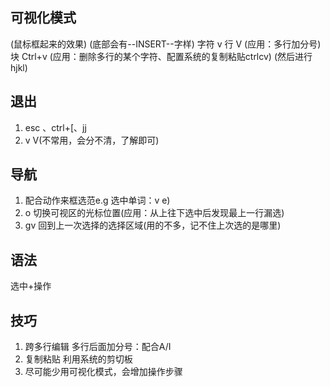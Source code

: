 ## 可视化模式
(鼠标框起来的效果)
(底部会有--INSERT--字样)
字符 v
行 V    (应用：多行加分号)
块 Ctrl+v    (应用：删除多行的某个字符、配置系统的复制粘贴ctrlcv)
(然后进行hjkl)
## 退出
1. esc 、ctrl+[、jj
2. v V(不常用，会分不清，了解即可)

## 导航
1. 配合动作来框选范e.g 选中单词：v e)
2. o 切换可视区的光标位置(应用：从上往下选中后发现最上一行漏选)
3. gv 回到上一次选择的选择区域(用的不多，记不住上次选的是哪里)
            
## 语法       
选中+操作       
## 技巧
1. 跨多行编辑  多行后面加分号：配合A/I
2. 复制粘贴 利用系统的剪切板
3. 尽可能少用可视化模式，会增加操作步骤
